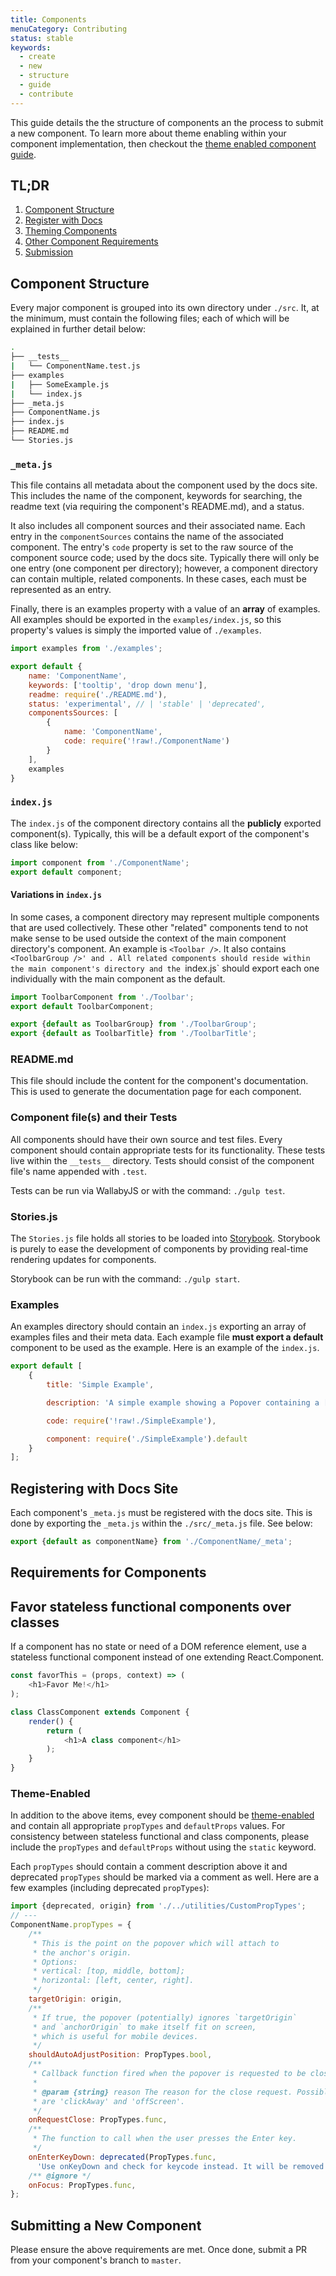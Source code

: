 ```yaml
---
title: Components
menuCategory: Contributing
status: stable
keywords:
  - create
  - new
  - structure
  - guide
  - contribute
---
```


This guide details the the structure of components an the process to submit a new component. To learn more about theme enabling within your component implementation, then checkout the [theme enabled component guide](#/page/ThemeEnabledComponents).

## TL;DR

1. [Component Structure](#component-structure)
1. [Register with Docs](#registering-with-the-docs-site)
1. [Theming Components](#/page/ThemeEnabledComponents)
1. [Other Component Requirements](#requirements-for-components)
1. [Submission](#submitting-a-new-component)


## Component Structure

Every major component is grouped into its own directory under `./src`. It, at the minimum, must contain the following files; each of which will be explained in further detail below:

```bash
.
├── __tests__
|   └── ComponentName.test.js
├── examples
|   ├── SomeExample.js
|   └── index.js
├── _meta.js
├── ComponentName.js
├── index.js
├── README.md
└── Stories.js
```

### `_meta.js`
This file contains all metadata about the component used by the docs site. This includes the name of the component, keywords for searching, the readme text (via requiring the component's README.md), and a status.

It also includes all component sources and their associated name. Each entry in the `componentSources` contains the name of the associated component. The entry's `code` property is set to the raw source of the component source code; used by the docs site. Typically there will only be one entry (one component per directory); however, a component directory can contain multiple, related components. In these cases, each must be represented as an entry.

Finally, there is an examples property with a value of an **array** of examples. All examples should be exported in the `examples/index.js`, so this property's values is simply the imported value of `./examples`.

```js
import examples from './examples';

export default {
    name: 'ComponentName',
    keywords: ['tooltip', 'drop down menu'],
    readme: require('./README.md'),
    status: 'experimental', // | 'stable' | 'deprecated',
    componentsSources: [
        {
            name: 'ComponentName',
            code: require('!raw!./ComponentName')
        }
    ],
    examples
}
```

### `index.js`
The `index.js` of the component directory contains all the **publicly** exported component(s). Typically, this will be a default export of the component's class like below:

```js
import component from './ComponentName';
export default component;
```

#### Variations in `index.js`
In some cases, a component directory may represent multiple components that are used collectively. These other "related" components tend to not make sense to be used outside the context of the main component directory's component. An example is `<Toolbar />`. It also  contains `<ToolbarGroup />' and `<ToolbarTitle />`. All related components should reside within the main component's directory and the `index.js` should export each one individually with the main component as the default.

```js
import ToolbarComponent from './Toolbar';
export default ToolbarComponent;

export {default as ToolbarGroup} from './ToolbarGroup';
export {default as ToolbarTitle} from './ToolbarTitle';
```

### README.md
This file should include the content for the component's documentation. This is used to generate the documentation page for each component.

### Component file(s) and their Tests
All components should have their own source and test files. Every component should contain appropriate tests for its functionality. These tests live within the `__tests__` directory. Tests should consist of the component file's name appended with `.test`.

Tests can be run via WallabyJS or with the command: `./gulp test`.

### Stories.js
The `Stories.js` file holds all stories to be loaded into [Storybook](https://github.com/kadirahq/react-storybook). Storybook is purely to ease the development of components by providing real-time rendering updates for components.

Storybook can be run with the command: `./gulp start`.

### Examples
An examples directory should contain an `index.js` exporting an array of examples files and their meta data. Each example file **must export a default** component to be used as the example. Here is an example of the `index.js`.

```js
export default [
    {
        title: 'Simple Example',

        description: 'A simple example showing a Popover containing a [Menu](#/components/menu). It can be also closed by clicking away from the Popover.',

        code: require('!raw!./SimpleExample'),

        component: require('./SimpleExample').default
    }
];
```

## Registering with Docs Site
Each component's `_meta.js` must be registered with the docs site. This is done by exporting the `_meta.js` within the `./src/_meta.js` file. See below:

```js
export {default as componentName} from './ComponentName/_meta';
```

## Requirements for Components

## Favor stateless functional components over classes
If a component has no state or need of a DOM reference element, use a stateless functional component instead of one extending React.Component.

```js
const favorThis = (props, context) => (
    <h1>Favor Me!</h1>
);

class ClassComponent extends Component {
    render() {
        return (
            <h1>A class component</h1>
        );
    }
}
```

### Theme-Enabled
In addition to the above items, evey component should be [theme-enabled](/pages/Theming-Components) and contain all appropriate `propTypes` and `defaultProps` values. For consistency between stateless functional and class components, please include the `propTypes` and `defaultProps` without using the `static` keyword.

Each `propTypes` should contain a comment description above it and deprecated `propTypes` should be marked via a comment as well. Here are a few examples (including deprecated `propTypes`):

```js
import {deprecated, origin} from './../utilities/CustomPropTypes';
// ---
ComponentName.propTypes = {
    /**
     * This is the point on the popover which will attach to
     * the anchor's origin.
     * Options:
     * vertical: [top, middle, bottom];
     * horizontal: [left, center, right].
     */
    targetOrigin: origin,
    /**
     * If true, the popover (potentially) ignores `targetOrigin`
     * and `anchorOrigin` to make itself fit on screen,
     * which is useful for mobile devices.
     */
    shouldAutoAdjustPosition: PropTypes.bool,
    /**
     * Callback function fired when the popover is requested to be closed.
     *
     * @param {string} reason The reason for the close request. Possibles values
     * are 'clickAway' and 'offScreen'.
     */
    onRequestClose: PropTypes.func,
    /**
     * The function to call when the user presses the Enter key.
     */
    onEnterKeyDown: deprecated(PropTypes.func,
      'Use onKeyDown and check for keycode instead. It will be removed with v0.16.0.'),
    /** @ignore */
    onFocus: PropTypes.func,
};
```

## Submitting a New Component
Please ensure the above requirements are met. Once done, submit a PR from your component's branch to `master`.
